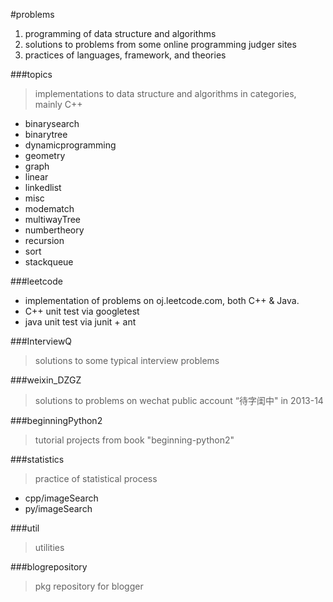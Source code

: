 #problems

 1. programming of data structure and algorithms
 2. solutions to problems from some online programming judger sites
 3. practices of languages, framework, and theories

###topics
 > implementations to data structure and algorithms in categories, mainly C++
 
 - binarysearch
 - binarytree
 - dynamicprogramming
 - geometry
 - graph
 - linear
 - linkedlist
 - misc
 - modematch
 - multiwayTree
 - numbertheory
 - recursion
 - sort
 - stackqueue
 
###leetcode

 - implementation of problems on oj.leetcode.com, both C++ & Java.
 - C++ unit test via googletest
 - java unit test via junit + ant

###InterviewQ
 > solutions to some typical interview problems
 
###weixin_DZGZ
 > solutions to problems on wechat public account “待字闺中" in 2013-14

###beginningPython2
 > tutorial projects from book "beginning-python2"

###statistics
 > practice of statistical process
 
 - cpp/imageSearch
 - py/imageSearch

###util
 > utilities 
 
###blogrepository
 > pkg repository for blogger
